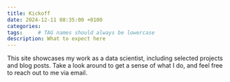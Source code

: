 ```yaml
---
title: Kickoff
date: 2024-12-11 08:35:00 +0100
categories:
tags:     # TAG names should always be lowercase
description: What to expect here
---
```


This site showcases my work as a data scientist, including selected projects and blog posts. Take a look around to get a sense of what I do, and feel free to reach out to me via email.

